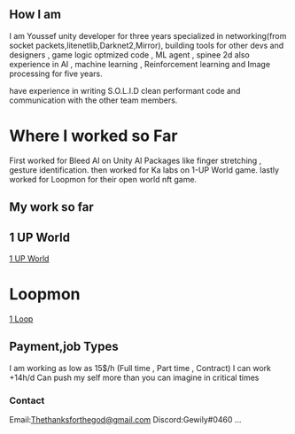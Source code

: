 ## How I am 

 I am Youssef unity developer for three years specialized in networking(from socket packets,litenetlib,Darknet2,Mirror), building tools for other devs and designers , game logic optmized code , ML agent , spinee 2d also experience in AI , machine learning , Reinforcement learning and Image processing for five years.
 
have experience in writing S.O.L.I.D clean performant code and communication with the other team members.

# Where I worked so Far
First worked for Bleed AI on Unity AI Packages like finger stretching , gesture identification.
then worked for Ka labs on 1-UP World game.
lastly worked for Loopmon for their open world nft game.

## My work so far

## 1 UP World

[1 UP World](https://www.youtube.com/watch?v=sNX5vlselc4)
# Loopmon
[1 Loop](https://play.loopmon.com)

  
## Payment,job Types

I am working as low as 15$/h (Full time , Part time , Contract) 
I can work +14h/d Can push my self more than you can imagine in critical times


### Contact

Email:Thethanksforthegod@gmail.com
Discord:Gewily#0460
...
